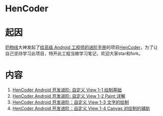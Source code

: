 # HenCoder
# 起因
[扔物线](http://note.youdao.com/)大神发起了[给高级 Android 工程师的进阶手册](http://hencoder.com/overview/)的项目[HenCoder](http://hencoder.com/)，为了让自己坚持学习此项目，特开此工程当做学习笔记，欢迎大家star和fork。

# 内容
1. [HenCoder Android 开发进阶: 自定义 View 1-1 绘制基础](http://hencoder.com/ui-1-1/)
2. [HenCoder Android 开发进阶: 自定义 View 1-2 Paint 详解](http://hencoder.com/ui-1-2/)
3. [HenCoder Android 开发进阶：自定义 View 1-3 文字的绘制](http://hencoder.com/ui-1-3/)
4. [HenCoder Android 开发进阶：自定义 View 1-4 Canvas 对绘制的辅助](http://hencoder.com/ui-1-4/)